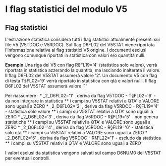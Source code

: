 # I flag statistici del modulo V5


## Flag statistici
L'estrazione statistica considera tutti i flag statistici attualmente presenti sui file V5 (V5TDOC e V5RDOC).
Sul flag D6FL02 del V5STAT viene riportata l'informazione relativa ai flag statistici V5 origine. I documenti esclusi vengono comunque riportati in statistica con valori e/o quantità nulli.

**Esempio**
Una riga del V5 con flag R§FL19='4' (statistica solo valore), verrà riportata in statistica azzerando la quantità, ma lasciando inalterata il valore. Il flag D6FL02 del V5STAT assumerà valore '2'.
Un documento V5 con flag di testa T§FL02='9' verrà riportato in statistica con qtà e valori nulli. Il flag D6FL02 del V5STAT assumerà valore '1'

Per riassumere : 
 \* _2_D6FL02='1' , deriva da flag V5TDOC - T§FL02='9'  - da non integrare in statistica
 \*\* i campi su V5STAT relativi a QTA' e VALORE sono uguali a ZERO
 \* _2_D6FL02='2'  , deriva da flag V5RDOC - R§FL19='4'  - statistica solo valore
 \*\* i campi su V5STAT relativi a QTA' sono uguali a ZERO
 \* _2_D6FL02='3'  , deriva da flag V5RDOC - R§FL19='5'  - non genera statistiche
 \*\* i campi su V5STAT relativi a QTA' e VALORE sono uguali a ZERO
 \* _2_D6FL02='4'  , deriva da flag V5RDOC - R§FL19='6'  - statistica solo qtà
 \*\* i campi su V5STAT relativi a VALORE sono uguali a ZERO
 \* _2_D6FL02='5'  , deriva da flag V5RDOC - R§FL22='1'  - escludo da statistica
 \*\* i campi su V5STAT relativi a QTA' e VALORE sono uguali a ZERO

I valori esclusi da statistica vengono salvati sul campo D6NUM0 del V5STAT per eventuali controlli.
